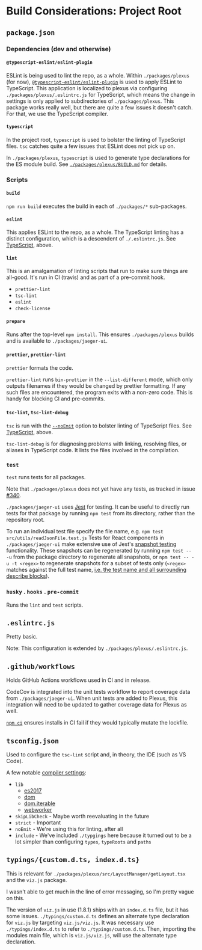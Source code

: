 # Build Considerations: Project Root

## `package.json`

### Dependencies (dev and otherwise)

#### `@typescript-eslint/eslint-plugin`

ESLint is being used to lint the repo, as a whole. Within `./packages/plexus` (for now), [`@typescript-eslint/eslint-plugin`](https://github.com/typescript-eslint/typescript-eslint/blob/master/packages/eslint-plugin) is used to apply ESLint to TypeScript. This application is localized to plexus via configuring `./packages/plexus/.eslintrc.js` for TypeScript, which means the change in settings is only applied to subdirectories of `./packages/plexus`. This package works really well, but there are quite a few issues it doesn't catch. For that, we use the TypeScript compiler.

#### `typescript`

In the project root, `typescript` is used to bolster the linting of TypeScript files. `tsc` catches quite a few issues that ESLint does not pick up on.

In `./packages/plexus`, `typescript` is used to generate type declarations for the ES module build. See [`./packages/plexus/BUILD.md`](packages/plexus/BUILD.md#typescript---emitdeclarationonly) for details.

### Scripts

#### `build`

`npm run build` executes the build in each of `./packages/*` sub-packages.

#### `eslint`

This applies ESLint to the repo, as a whole. The TypeScript linting has a distinct configuration, which is a descendent of `./.eslintrc.js`. See [TypeScript](#typescript), above.

#### `lint`

This is an amalgamation of linting scripts that run to make sure things are all-good. It's run in CI (travis) and as part of a pre-commit hook.

- `prettier-lint`
- `tsc-lint`
- `eslint`
- `check-license`

#### `prepare`

Runs after the top-level `npm install`. This ensures `./packages/plexus` builds and is available to `./packages/jaeger-ui`.

#### `prettier`, `prettier-lint`

`prettier` formats the code.

`prettier-lint` runs `bin-prettier` in the `--list-different` mode, which only outputs filenames if they would be changed by prettier formatting. If any such files are encountered, the program exits with a non-zero code. This is handy for blocking CI and pre-commits.

#### `tsc-lint`, `tsc-lint-debug`

`tsc` is run with the [`--noEmit`](https://www.typescriptlang.org/docs/handbook/compiler-options.html) option to bolster linting of TypeScript files. See [TypeScript](#typescript), above.

`tsc-lint-debug` is for diagnosing problems with linking, resolving files, or aliases in TypeScript code. It lists the files involved in the compilation.

### `test`

`test` runs tests for all packages.

Note that `./packages/plexus` does not yet have any tests, as tracked in issue [#340](https://github.com/jaegertracing/jaeger-ui/issues/340).

`./packages/jaeger-ui` uses [Jest](https://jestjs.io/) for testing. It can be useful to directly run tests for that package by running `npm test` from its directory, rather than the repository root.

To run an individual test file specify the file name, e.g. `npm test src/utils/readJsonFile.test.js`
Tests for React components in `./packages/jaeger-ui` make extensive use of Jest's [snapshot testing](https://jestjs.io/docs/29.6/snapshot-testing) functionality. These snapshots can be regenerated by running `npm test -- -u` from the package directory to regenerate all snapshots, or `npm test -- -u -t <regex>` to regenerate snapshots for a subset of tests only (`<regex>` matches against the full test name, [i.e. the test name and all surrounding describe blocks](https://jestjs.io/docs/29.6/cli#--testnamepatternregex)).

### `husky` . `hooks` . `pre-commit`

Runs the `lint` and `test` scripts.

## `.eslintrc.js`

Pretty basic.

Note: This configuration is extended by `./packages/plexus/.eslintrc.js`.

## `.github/workflows`

Holds GitHub Actions workflows used in CI and in release.

CodeCov is integrated into the unit tests workflow to report coverage data from `./packages/jaeger-ui`. When unit tests are added to Plexus, this integration will need to be updated to gather coverage data for Plexus as well.

[`npm ci`](https://docs.npmjs.com/cli/v10/commands/npm-ci) ensures installs in CI fail if they would typically mutate the lockfile.

## `tsconfig.json`

Used to configure the `tsc-lint` script and, in theory, the IDE (such as VS Code).

A few notable [compiler settings](http://www.typescriptlang.org/docs/handbook/compiler-options.html):

- `lib`
  - [es2017](https://github.com/Microsoft/TypeScript/blob/master/lib/lib.es2017.d.ts)
  - [dom](https://github.com/Microsoft/TypeScript/blob/master/lib/lib.dom.d.ts)
  - [dom.iterable](https://github.com/Microsoft/TypeScript/blob/master/lib/lib.dom.iterable.d.ts)
  - [webworker](https://github.com/Microsoft/TypeScript/blob/master/lib/lib.webworker.d.ts)
- `skipLibCheck` - Maybe worth reevaluating in the future
- `strict` - Important
- `noEmit` - We're using this for linting, after all
- `include` - We've included `./typgings` here because it turned out to be a lot simpler than configuring `types`, `typeRoots` and `paths`

## `typings/{custom.d.ts, index.d.ts}`

This is relevant for `./packages/plexus/src/LayoutManager/getLayout.tsx` and the `viz.js` package.

I wasn't able to get much in the line of error messaging, so I'm pretty vague on this.

The version of `viz.js` in use (1.8.1) ships with an `index.d.ts` file, but it has some issues. `./typings/custom.d.ts` defines an alternate type declaration for `viz.js` by targeting `viz.js/viz.js`. It was necessary use `./typings/index.d.ts` to refer to `./typings/custom.d.ts`. Then, importing the modules main file, which is `viz.js/viz.js`, will use the alternate type declaration.
